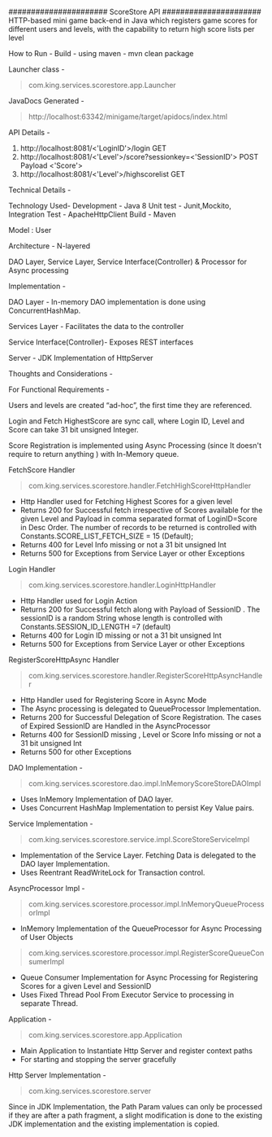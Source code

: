 ###################### ScoreStore API ######################
HTTP-based mini game back-end in Java which registers game scores for different users and levels, with the capability to return high score lists per level


How to Run - Build - using maven - mvn clean package 

Launcher class - 
>com.king.services.scorestore.app.Launcher

JavaDocs Generated - 
>http://localhost:63342/minigame/target/apidocs/index.html


API Details -

1. http://localhost:8081/<'LoginID'>/login GET
2. http://localhost:8081/<'Level'>/score?sessionkey=<'SessionID'> POST
    Payload <'Score'>
3. http://localhost:8081/<'Level'>/highscorelist GET


Technical Details -

Technology Used- 
Development - Java 8
Unit test - Junit,Mockito, 
Integration Test - ApacheHttpClient
Build - Maven 

Model : User

Architecture - N-layered 

DAO Layer, Service Layer, Service Interface(Controller) & Processor for Async processing

Implementation -

DAO Layer - In-memory DAO implementation is done using ConcurrentHashMap.

Services Layer - Facilitates the data to the controller
	
Service Interface(Controller)- Exposes REST interfaces

Server - JDK Implementation of HttpServer


Thoughts and Considerations - 

For Functional Requirements - 

Users and levels are created “ad-hoc”, the first time they are referenced.

Login and Fetch HighestScore are sync call, where Login ID, Level and Score can take 31 bit unsigned Integer.

Score Registration is implemented using Async Processing (since It doesn't require to return anything ) with In-Memory queue.


FetchScore Handler
>com.king.services.scorestore.handler.FetchHighScoreHttpHandler
 * Http Handler used for Fetching Highest Scores for a given level
 * Returns 200 for Successful fetch irrespective of Scores available for the given Level and Payload in comma separated format of LoginID=Score in Desc Order.               The number of records to be returned is controlled with Constants.SCORE_LIST_FETCH_SIZE = 15 (Default);
 * Returns 400 for Level Info  missing or not a 31 bit unsigned Int
 * Returns 500 for Exceptions from Service Layer or other Exceptions

Login Handler
>com.king.services.scorestore.handler.LoginHttpHandler
 * Http Handler used for Login Action
 * Returns 200 for Successful fetch along with Payload of SessionID . The sessionID is a random String whose length is controlled with Constants.SESSION_ID_LENGTH =7 (default)
 * Returns 400 for Login ID  missing or not a 31 bit unsigned Int
 * Returns 500 for Exceptions from Service Layer or other Exceptions

RegisterScoreHttpAsync Handler
>com.king.services.scorestore.handler.RegisterScoreHttpAsyncHandler
 * Http Handler used for Registering Score in Async Mode
 * The Async processing is delegated to QueueProcessor Implementation.
 * Returns 200 for Successful Delegation of Score Registration. The cases of Expired SessionID are Handled in the AsyncProcessor
 * Returns 400 for SessionID missing , Level or Score Info missing or not a 31 bit unsigned Int
 * Returns 500 for other Exceptions


DAO Implementation - 
> com.king.services.scorestore.dao.impl.InMemoryScoreStoreDAOImpl
 * Uses InMemory Implementation of DAO layer.
 * Uses Concurrent HashMap Implementation to persist Key Value pairs.
 
 Service Implementation -  
 > com.king.services.scorestore.service.impl.ScoreStoreServiceImpl
 * Implementation of the Service Layer. Fetching Data is delegated to the DAO layer Implementation.
 * Uses Reentrant ReadWriteLock for Transaction control.
 
 AsyncProcessor Impl -
 >com.king.services.scorestore.processor.impl.InMemoryQueueProcessorImpl
  * InMemory Implementation of the QueueProcessor for Async Processing of User Objects
  
 >com.king.services.scorestore.processor.impl.RegisterScoreQueueConsumerImpl
  * Queue Consumer Implementation for Async Processing for Registering Scores for a given Level and SessionID
  * Uses Fixed Thread Pool From Executor Service to processing in separate Thread. 
 
 
Application - 
>com.king.services.scorestore.app.Application
 * Main Application to Instantiate Http Server and register context paths
 * For starting and stopping the server gracefully

Http Server Implementation - 
>com.king.services.scorestore.server

Since in JDK Implementation, the Path Param values can only be processed if they are after a path fragment,
a slight modification is done to the existing JDK implementation and the existing implementation is copied.